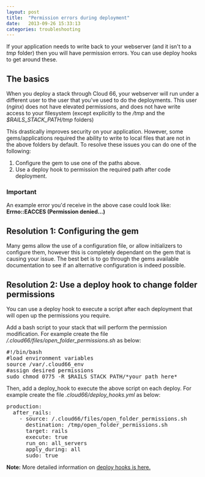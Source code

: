 ```yaml
---
layout: post
title:  "Permission errors during deployment"
date:   2013-09-26 15:33:13
categories: troubleshooting
---
```


<p class="lead">If your application needs to write back to your webserver (and it isn't to a <i>tmp</i> folder) then you will have permission errors. You can use deploy hooks to get around these.</p>

## The basics
When you deploy a stack through Cloud 66, your webserver will run under a different user to the user that you've used to do the deployments.
This user (*nginx*) does not have elevated permissions, and does not have write access to your filesystem (except explicitly to the */tmp* and the *$RAILS_STACK_PATH/tmp* folders)

This drastically improves security on your application. However, some gems/applications required the ability to write to local files that are not in the above folders by default.
To resolve these issues you can do one of the following:
1. Configure the gem to use one of the paths above.
2. Use a deploy hook to permission the required path after code deployment.

<div class="notice">
		<h3>Important</h3>
		<p>An example error you'd receive in the above case could look like: <b>Errno::EACCES (Permission denied...)</b></p>
</div>

## Resolution 1: Configuring the gem

Many gems allow the use of a configuration file, or allow initializers to configure them, however this is completely dependant on the gem that is causing your issue.
The best bet is to go through the gems available documentation to see if an alternative configuration is indeed possible.

## Resolution 2: Use a deploy hook to change folder permissions

You can use a deploy hook to execute a script after each deployment that will open up the permissions you require.

Add a bash script to your stack that will perform the permission modification. For example create the file */.cloud66/files/open_folder_permissions.sh* as below:
<pre class="terminal">
&#35;!/bin/bash
&#35;load environment variables
source /var/.cloud66_env
&#35;assign desired permissions
sudo chmod 0775 -R $RAILS_STACK_PATH/*your_path_here*
</pre>

Then, add a deploy_hook to execute the above script on each deploy. For example create the file *.cloud66/deploy_hooks.yml* as below:
<pre class="terminal">
production:
  after_rails:
    - source: /.cloud66/files/open_folder_permissions.sh
      destination: /tmp/open_folder_permissions.sh
      target: rails
      execute: true
      run_on: all_servers
      apply_during: all
      sudo: true
</pre>

**Note:** More detailed information on [deploy hooks is here.](/help/deploy_hooks)